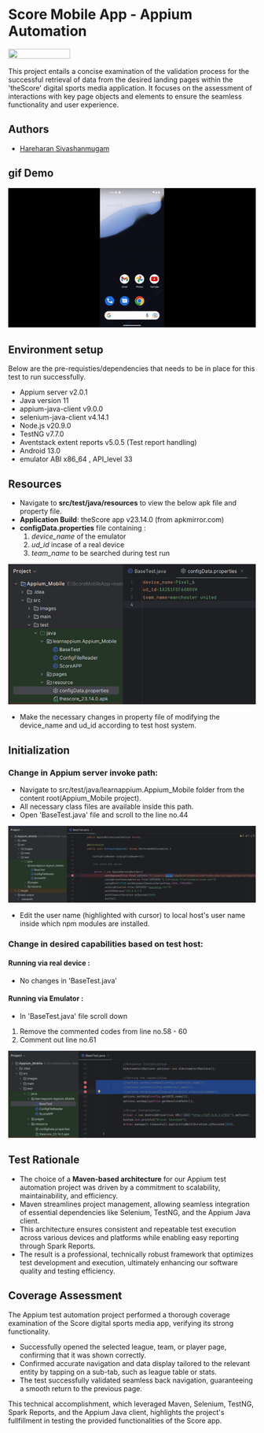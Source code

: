 
# Score Mobile App - Appium Automation

<img src="https://i.ytimg.com/vi/tMKC98uOj5Y/maxresdefault.jpg"  width="50%" height="10%">

This project entails a concise examination of the validation process for the successful retrieval of data from the desired landing pages within the 'theScore' digital sports media application. It focuses on the assessment of interactions with key page objects and elements to ensure the seamless functionality and user experience.


## Authors

- [Hareharan Sivashanmugam](https://www.github.com/Hareharan6707)
## gif Demo 

![](https://github.com/Hareharan6707/ScoreMobileApp/blob/main/ezgif.com-video-to-gif.gif)


## Environment setup

Below are the pre-requisties/dependencies that needs to be in place for this test to run successfully. 

- Appium server v2.0.1
- Java version 11 
- appium-java-client v9.0.0
- selenium-java-client v4.14.1
- Node.js v20.9.0
- TestNG v7.7.0
- Aventstack extent reports v5.0.5 (Test report handling)
- Android 13.0
- emulator ABI x86_64 , API_level 33 


## Resources 

- Navigate to **src/test/java/resources** to view the below apk file and property file. 
- **Application Build**: theScore app v23.14.0 (from apkmirror.com)
- **configData.properties** file containing :
    1. *device_name* of the emulator 
    2. *ud_id* incase of a real device
    3. *team_name* to be searched during test run 

![alt text](https://github.com/Hareharan6707/ScoreMobileApp/blob/main/configDatafile.png)

- Make the necessary changes in property file of modifying the device_name and ud_id  according to test host system. 


## Initialization 

### Change in Appium server invoke path:
- Navigate to src/test/java/learnappium.Appium_Mobile folder from the content root(Appium_Mobile project).
- All necessary class files are available inside this path. 
- Open 'BaseTest.java' file and scroll to the line no.44

![Alt text](https://github.com/Hareharan6707/ScoreMobileApp/blob/main/usernameEdit_basetest.png)

- Edit the user name (highlighted with cursor) to local host's user name inside which npm modules are installed.

### Change in desired capabilities based on test host:

#### Running via real device :

- No changes in 'BaseTest.java'

#### Running via Emulator :

- In 'BaseTest.java' file scroll down

1. Remove the commented codes from line no.58 - 60
2. Comment out line no.61

![alt text](https://github.com/Hareharan6707/ScoreMobileApp/blob/main/emulatorCapabilities.png)

## Test Rationale  

- The choice of a **Maven-based architecture** for our Appium test automation project was driven by a commitment to scalability, maintainability, and efficiency. 
- Maven streamlines project management, allowing seamless integration of essential dependencies like Selenium, TestNG, and the Appium Java client. 
- This architecture ensures consistent and repeatable test execution across various devices and platforms while enabling easy reporting through Spark Reports. 
- The result is a professional, technically robust framework that optimizes test development and execution, ultimately enhancing our software quality and testing efficiency.

## Coverage Assessment 

The Appium test automation project performed a thorough coverage examination of the Score digital sports media app, verifying its strong functionality. 
    
* Successfully opened the selected league, team, or player page, confirming that it was shown correctly. 
* Confirmed accurate navigation and data display tailored to the relevant entity by tapping on a sub-tab, such as league table or stats. 
* The test successfully validated seamless back navigation, guaranteeing a smooth return to the previous page. 

This technical accomplishment, which leveraged Maven, Selenium, TestNG, Spark Reports, and the Appium Java client, highlights the project's fullfillment in testing the provided functionalities of the Score app.



